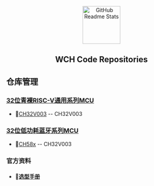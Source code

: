 <p align="center">
 	<a href="https://www.wch.cn/" >
     <img width="100px" src="https://www.wch.cn/assets/site/img/logo.png" align="center" alt="GitHub Readme Stats" />
    </a>
 <h2 align="center">WCH Code Repositories</h2>
</p>

## 仓库管理

### [32位青裸RISC-V通用系列MCU](https://www.wch.cn/products/productsCenter/mcuInterface?categoryId=70)
- 💜[CH32V003](https://github.com/viys/CH32V003) -- CH32V003

### [32位低功耗蓝牙系列MCU](https://www.wch.cn/products/productsCenter/mcuInterface?categoryId=74)
- 💜[CH58x](https://github.com/viys/CH58x) -- CH32V003

### 官方资料
- #### 📖[选型手册](https://special.wch.cn/zh_cn/mcu/)
